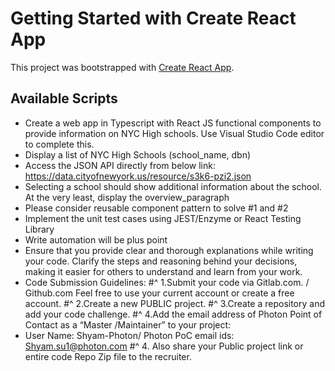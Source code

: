 # Getting Started with Create React App

This project was bootstrapped with [Create React App](https://github.com/facebook/create-react-app).

## Available Scripts
* Create a web app in Typescript with React JS functional components to provide information on NYC High schools. Use Visual Studio Code editor to complete this.
* Display a list of NYC High Schools (school_name, dbn)
* Access the JSON API directly from below link: https://data.cityofnewyork.us/resource/s3k6-pzi2.json
* Selecting a school should show additional information about the school. At the very least, display the overview_paragraph
* Please consider reusable component pattern to solve #1 and #2
* Implement the unit test cases using JEST/Enzyme or React Testing Library
* Write automation will be plus point
* Ensure that you provide clear and thorough explanations while writing your code. Clarify the steps and reasoning behind your decisions, making it easier for others to understand and learn from your work.
* Code Submission Guidelines:
#^ 1.Submit your code via Gitlab.com. / Github.com Feel free to use your current account or create a free account.
#^ 2.Create a new PUBLIC project.
#^ 3.Create a repository and add your code challenge.
#^ 4.Add the email address of Photon Point of Contact as a “Master /Maintainer” to your project:
* User Name: Shyam-Photon/ Photon PoC email ids: Shyam.su1@photon.com
#^ 4. Also share your Public project link or entire code Repo Zip file to the recruiter.
